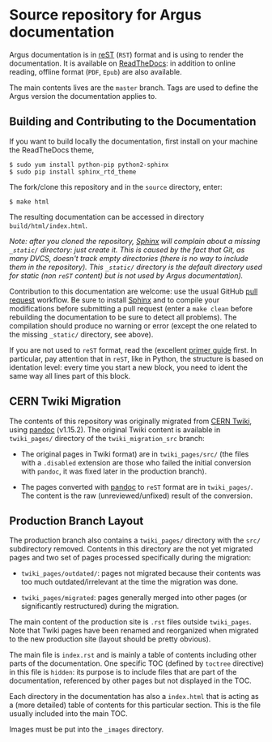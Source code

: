
# Source repository for Argus documentation

Argus documentation is in [reST](http://www.sphinx-doc.org/en/stable/rest.html) (`RST`) format and
is using  to render the documentation. It is available on
[ReadTheDocs](http://argus-documentation.readthedocs.org/): in addition to online reading, offline format (`PDF`,
`Epub`) are also available.

The main contents lives are the `master` branch. Tags are used to define the Argus version the documentation applies to.

## Building and Contributing to the Documentation

If you want to build locally the documentation, first install on your machine the ReadTheDocs theme,

```console
$ sudo yum install python-pip python2-sphinx
$ sudo pip install sphinx_rtd_theme
```

The fork/clone this repository and in the `source` directory, enter:

```console
$ make html
```

The resulting documentation can be accessed in directory `build/html/index.html`.

*Note: after you cloned the repository, [Sphinx](http://www.sphinx-doc.org) will complain about a missing
`_static/` directory: just create it. This is caused by the fact that Git, as many DVCS, doesn't track empty
directories (there is no way to include them in the repository). This `_static/` directory is the default
directory used for static (non `reST` content) but is not used by Argus documentation).*

Contribution to this documentation are welcome: use the usual GitHub
[pull request](https://help.github.com/articles/using-pull-requests/) workflow. Be sure to install
[Sphinx](http://www.sphinx-doc.org) and to compile your modifications before submitting a pull request
(enter a `make clean` before rebuilding the documentation to be sure to detect all problems). The compilation
should produce no warning or error (except the one related to the missing `_static/` directory, see above).

If you are not used to `reST` format, read the (excellent [primer guide](http://www.sphinx-doc.org/en/stable/rest.html)
first. In particular, pay attention that in `reST`, like in Python, the structure is based on identation level:
every time you start a new block, you need to ident the same way all lines part of this block.

## CERN Twiki Migration

The contents of this repository was originally migrated from
[CERN Twiki](https://twiki.cern.ch/twiki/bin/view/EGEE/Author[Sphinx](http://www.sphinx-doc.org)izationFramework),
using [pandoc](http://pandoc.org) (v1.15.2). The original Twiki content is available in
`twiki_pages/` directory of the `twiki_migration_src` branch:

- The original pages in Twiki format) are in `twiki_pages/src/` (the files with a `.disabled` extension are those who
failed the initial conversion with `pandoc`, it was fixed later in the production branch).

- The pages converted with [pandoc](http://pandoc.org) to `reST` format are in `twiki_pages/`. The content is the
raw (unreviewed/unfixed) result of the conversion.

## Production Branch Layout

The production branch also contains a `twiki_pages/` directory with the `src/` subdirectory removed. Contents in
this directory are the not yet migrated pages and two set of pages processed specifically during the migration:

- `twiki_pages/outdated/`: pages not migrated because their contents was too much outdated/irrelevant at the time
the migration was done.

- `twiki_pages/migrated`: pages generally merged into other pages (or significantly restructured) during the
migration.

The main content of the production site is `.rst` files outside `twiki_pages`. Note that Twiki pages have been
renamed and reorganized when migrated to the new production site (layout should be pretty obvious).

The main file is `index.rst` and is mainly a table of contents including other parts of the documentation.
One specific TOC (defined by `toctree` directive) in this file is `hidden`: its purpose is to include files
that are part of the documentation, referenced by other pages but not displayed in the TOC.

Each directory in the documentation has also a `index.html` that is acting as a (more detailed) table of contents
for this particular section. This is the file usually included into the main TOC.

Images must be put into the `_images` directory.
